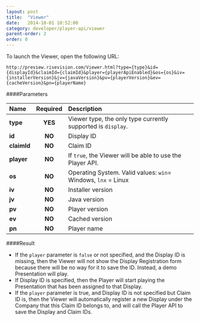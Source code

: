 ```yaml
---
layout: post
title:  "Viewer"
date:   2014-10-01 10:52:00
category: developer/player-api/viewer
parent-order: 2
order: 0
---
```


To launch the Viewer, open the following URL:

`http://preview.risevision.com/Viewer.html?type={type}&id={displayId}&claimId={claimId}&player={playerApiEnabled}&os={os}&iv={installerVersion}&jv={javaVersion}&pv={playerVersion}&ev={cacheVersion}&pn={playerName}`

####Parameters

| Name    | Required | Description |
|:--------|:--------:|:------------|
| **type**  |  **YES** | Viewer type, the only type currently supported is `display`. |
| **id**  |  **NO** | Display ID |
| **claimId**  |  **NO** | Claim ID |
| **player**  |  **NO** | If `true`, the Viewer will be able to use the Player API. |
| **os**  |  **NO** | Operating System. Valid values: `win`= Windows, `lnx` = Linux |
| **iv**  |  **NO** | Installer version |
| **jv**  |  **NO** | Java version |
| **pv**  |  **NO** | Player version |
| **ev**  |  **NO** | Cached version |
| **pn**  |  **NO** | Player name |

####Result

- If the `player` parameter is `false` or not specified, and the Display ID is missing, then the Viewer will not show the Display Registration form because there will be no way for it to save the ID. Instead, a demo Presentation will play.
- If Display ID is specified, then the Player will start playing the Presentation that has been assigned to that Display.
- If the `player` parameter is true, and Display ID is not specified but Claim ID is, then the Viewer will automatically register a new Display under the Company that this Claim ID belongs to, and will call the Player API to save the Display and Claim IDs.